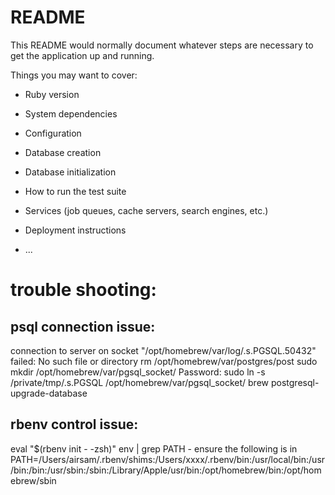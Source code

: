 # README

This README would normally document whatever steps are necessary to get the
application up and running.

Things you may want to cover:

* Ruby version

* System dependencies

* Configuration

* Database creation

* Database initialization

* How to run the test suite

* Services (job queues, cache servers, search engines, etc.)

* Deployment instructions

* ...

# trouble shooting:

## psql connection issue: 
connection to server on socket "/opt/homebrew/var/log/.s.PGSQL.50432" failed: No such file or directory rm /opt/homebrew/var/postgres/post sudo mkdir /opt/homebrew/var/pgsql_socket/ Password: sudo ln -s /private/tmp/.s.PGSQL /opt/homebrew/var/pgsql_socket/ brew postgresql-upgrade-database

## rbenv control issue: 
eval "$(rbenv init - -zsh)" env | grep PATH - ensure the following is in PATH=/Users/airsam/.rbenv/shims:/Users/xxxx/.rbenv/bin:/usr/local/bin:/usr/bin:/bin:/usr/sbin:/sbin:/Library/Apple/usr/bin:/opt/homebrew/bin:/opt/homebrew/sbin